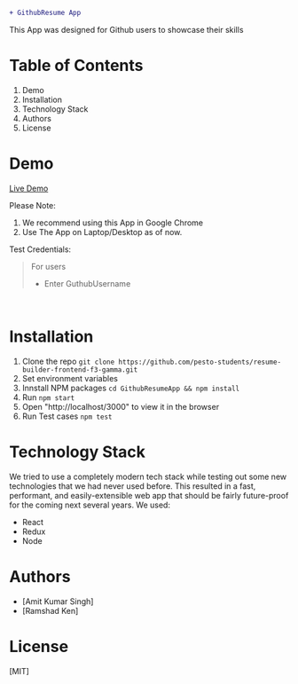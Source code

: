 ```diff
+ GithubResume App
```
This App was designed for Github users to showcase their skills



# Table of Contents
1. Demo
2. Installation
3. Technology Stack
4. Authors
5. License 



# Demo

[Live Demo](https://kind-meitner-2e6eeb.netlify.app/)



Please Note:
1. We recommend using this App in Google Chrome
2. Use The App on Laptop/Desktop as of now.

Test Credentials:
> For users<br> 
> * Enter GuthubUsername
  <br>
  
  # Installation
  1. Clone the repo
   ```git clone https://github.com/pesto-students/resume-builder-frontend-f3-gamma.git```
   2. Set environment variables
   3. Innstall NPM packages
   ```cd GithubResumeApp && npm install```
   4. Run
   ```npm start```
   5. Open "http://localhost/3000" to view it in the browser
   6. Run Test cases
   ```npm test```
   
   
   # Technology Stack
   We tried to use a completely modern tech stack while testing out some new technologies that we had never used before. This resulted in a fast, performant, and easily-extensible web app that should be fairly future-proof for the coming next several years. We used:
   * React
   * Redux
   * Node


# Authors
* [Amit Kumar Singh]
* [Ramshad Ken]


# License
[MIT]



